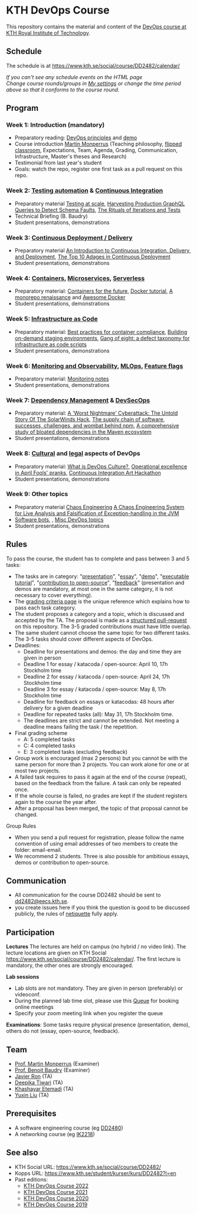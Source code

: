 # KTH DevOps Course

This repository contains the material and content of the [DevOps course at KTH Royal Institute of Technology](https://www.kth.se/social/course/DD2482/).

## Schedule

The schedule is at <https://www.kth.se/social/course/DD2482/calendar/>

*If you can't see any schedule events on the HTML page*  
*Change course rounds/groups in [My settings](https://www.kth.se/social/course/DD2482/subscription/) or change the time period above so that it conforms to the course round.*

## Program

### Week 1: Introduction (mandatory)
* Preparatory reading: [DevOps principles](https://www.atlassian.com/devops/what-is-devops) and [demo](https://youtu.be/qcm0rG8EKXI)
* Course introduction [Martin Monperrus](https://www.monperrus.net/martin/) (Teaching philosophy, [flipped classroom](https://en.wikipedia.org/wiki/Flipped_classroom), Expectations, Team, Agenda, Grading, Communication, Infrastructure, Master's theses and Research)
* Testimonial from last year's student
* Goals: watch the repo, register one first task as a pull request on this repo.

### Week 2: [Testing automation](https://github.com/KTH/devops-course/issues/9) & [Continuous Integration](https://github.com/KTH/devops-course/issues/3)
* Preparatory material [Testing at scale](https://increment.com/testing/testing-at-scale/), [Harvesting Production GraphQL Queries to Detect Schema Faults](https://arxiv.org/pdf/2112.08267), [The Rituals of
Iterations and Tests](https://ieeexplore.ieee.org/stamp/stamp.jsp?arnumber=9238653)
* Technical Briefing (B. Baudry)
* Student presentations, demonstrations

### Week 3: [Continuous Deployment / Delivery](https://github.com/KTH/devops-course/issues/12)
* Preparatory material [An Introduction to Continuous Integration, Delivery, and Deployment](https://www.digitalocean.com/community/tutorials/an-introduction-to-continuous-integration-delivery-and-deployment), [The Top 10 Adages in Continuous Deployment](https://zlmonroe.com/CSE566/Readings/5.The_Top_10_Adages_In_Continuous_Deployment.pdf)
* Student presentations, demonstrations

### Week 4: [Containers](https://github.com/KTH/devops-course/issues/6), [Microservices](https://github.com/KTH/devops-course/issues/11), [Serverless](https://github.com/KTH/devops-course/issues/307)
* Preparatory material: [Containers for the future](https://increment.com/containers/containers-and-open-source/), [Docker tutorial](https://www.katacoda.com/courses/docker), [A monorepo renaissance](https://increment.com/software-architecture/a-monorepo-renaissance/) and [Awesome Docker](https://github.com/veggiemonk/awesome-docker/#where-to-start)
* Student presentations, demonstrations

### Week 5: [Infrastructure as Code](https://github.com/KTH/devops-course/issues/2)
* Preparatory material: [Best practices for container compliance](https://increment.com/containers/container-compliance/), [Building on-demand staging environments](https://increment.com/containers/on-demand-staging-environments-kubernetes/), [Gang of eight: a defect taxonomy for infrastructure as code scripts](http://www.chrisparnin.me/pdf/GangOfEight.pdf)
* Student presentations, demonstrations

### Week 6: [Monitoring and Observability](https://github.com/KTH/devops-course/issues/8), [MLOps](https://github.com/KTH/devops-course/issues/1016), [Feature flags](https://github.com/KTH/devops-course/issues/21)

* Preparatory material: [Monitoring notes](https://www.monperrus.net/martin/monitoring.pdf)
* Student presentations, demonstrations


### Week 7: [Dependency Management](https://github.com/KTH/devops-course/issues/24) & [DevSecOps](https://github.com/KTH/devops-course/issues/18)
* Preparatory material: [A 'Worst Nightmare' Cyberattack: The Untold Story Of The SolarWinds Hack](https://www.npr.org/2021/04/16/985439655/a-worst-nightmare-cyberattack-the-untold-story-of-the-solarwinds-hack), [The supply chain of software](https://increment.com/apis/apis-supply-chain-software/), [successes, challenges, and wombat behind npm](https://increment.com/development/interview-with-isaac-z-schlueter-ceo-of-npm/), [A comprehensive study of bloated dependencies in the Maven ecosystem ](https://arxiv.org/pdf/2001.07808)
* Student presentations, demonstrations

### Week 8: [Cultural](https://github.com/KTH/devops-course/issues/7) and [legal](https://github.com/KTH/devops-course/issues/7) aspects of DevOps 
<!-- and easter eggs -->
* Preparatory material: [What is DevOps Culture?](https://www.atlassian.com/devops/what-is-devops/devops-culture), [Operational excellence in April Fools' pranks](https://dl.acm.org/doi/10.1145/3152489), [Continuous Integration Art Hackathon](https://kth.github.io/ci-hackathon/lights.html)
* Student presentations, demonstrations

### Week 9: Other topics
* Preparatory material [Chaos Engineering](https://ieeexplore.ieee.org/iel7/52/5204063/07436642.pdf) [A Chaos Engineering System for Live Analysis and Falsification of Exception-handling in the JVM](http://arxiv.org/pdf/1805.05246)
* [Software bots](https://github.com/KTH/devops-course/issues/310), , [Misc DevOps topics](https://github.com/KTH/devops-course/issues/13)
* Student presentations, demonstrations


## Rules


To pass the course, the student has to complete and pass between 3 and 5 tasks:
* The tasks are in category: "[presentation](https://github.com/KTH/devops-course/blob/2023/grading-criteria.md#presentations)", "[essay](https://github.com/KTH/devops-course/blob/2023/grading-criteria.md#essays)", "[demo](https://github.com/KTH/devops-course/blob/2023/grading-criteria.md#demos)", "[executable tutorial](https://github.com/KTH/devops-course/blob/2023/grading-criteria.md#executable-tutorials)", "[contribution to open-source](https://github.com/KTH/devops-course/blob/2023/grading-criteria.md#open-source-contributions)", "[feedback](https://github.com/KTH/devops-course/blob/2023/grading-criteria.md#feedback)" (presentation and demos are mandatory, at most one in the same category, it is not necessary to cover everything).
* The [grading criteria page](grading-criteria.md) is the unique reference which explains how to pass each task category.
* The student proposes a category and a topic, which is discussed and accepted by the TA. The proposal is made as a [structured pull-request](https://github.com/KTH/devops-course/blob/2023/.github/pull_request_template.md) on this repository. The 3-5 graded contributions must have little overlap.
* The same student cannot choose the same topic for two different tasks. The 3-5 tasks should cover different aspects of DevOps.
* Deadlines:
  * Deadline for presentations and demos: the day and time they are given in person
  * Deadline 1 for essay / katacoda / open-source: April 10, 17h Stockholm time
  * Deadline 2 for essay / katacoda / open-source: April 24, 17h Stockholm time
  * Deadline 3 for essay / katacoda / open-source: May 8, 17h Stockholm time
  * Deadline for feedback on essays or katacodas: 48 hours after delivery for a given deadline
  * Deadline for repeated tasks (all): May 31, 17h Stockholm time.
  * The deadlines are strict and cannot be extended. Not meeting a deadline means failing the task / the repetition.
* Final grading scheme
  * A: 5 completed tasks 
  * C: 4 completed tasks 
  * E: 3 completed tasks (excluding feedback)
* Group work is encouraged (max 2 persons) but you cannot be with the same person for more than 2 projects. You can work alone for one or at most two projects.
* A failed task requires to pass it again at the end of the course (repeat), based on the feedback from the failure. A task can only be repeated once.
* If the whole course is failed, no grades are kept if the student registers again to the course the year after. 
* After a proposal has been merged, the topic of that proposal cannot be changed.

Group Rules
* When you send a pull request for registration, please follow the name convention of using email addresses of two members to create the folder: email-email.
* We recommend 2 students. Three is also possible for ambitious essays, demos or contribution to open-source.

## Communication

* All communication for the course DD2482 should be sent to <dd2482@eecs.kth.se>.
* you create issues here if you think the question is good to be discussed publicly, the rules of [netiquette](https://en.wikipedia.org/wiki/Etiquette_in_technology) fully apply.

## Participation

**Lectures** The lectures are held on campus (no hybrid / no video link). The lecture locations are given on KTH Social <https://www.kth.se/social/course/DD2482/calendar/>. The first lecture is mandatory, the other ones are strongly encouraged.

**Lab sessions**

* Lab slots are not mandatory. They are given in person (preferably) or videoconf.
* During the planned lab time slot, please use this [Queue](https://queue.csc.kth.se/Queue/DD2482) for booking online meetings
* Specify your zoom meeting link when you register the queue

**Examinations**: Some tasks require physical presence (presentation, demo), others do not (essay, open-source, feedback).

## Team

* [Prof. Martin Monperrus](http://www.monperrus.net/martin/) (Examiner)
* [Prof. Benoit Baudry](https://softwarediversity.eu/) (Examiner)
* [Javier Ron](https://www.kth.se/profile/javierro?l=en) (TA)
* [Deepika Tiwari](https://www.kth.se/profile/deepikat) (TA)
* [Khashayar Etemadi](https://www.kth.se/profile/khaes) (TA)
* [Yuxin Liu](https://www.kth.se/profile/yuxinli) (TA)


## Prerequisites

* A software engineering course (eg [DD2480](https://www.kth.se/student/kurser/kurs/DD2480))
* A networking course (eg [IK2218](https://www.kth.se/student/kurser/kurs/IK2218?l=en))

## See also

* KTH Social URL: <https://www.kth.se/social/course/DD2482/>
* Kopps URL: <https://www.kth.se/student/kurser/kurs/DD2482?l=en>
* Past editions:
  * [KTH DevOps Course 2022](https://github.com/KTH/devops-course/blob/master/attic/2022/)
  * [KTH DevOps Course 2021](https://github.com/KTH/devops-course/blob/master/attic/2021/)
  * [KTH DevOps Course 2020](https://github.com/KTH/devops-course/blob/master/attic/2020/)
  * [KTH DevOps Course 2019](https://github.com/KTH/devops-course/blob/master/attic/2019/)



